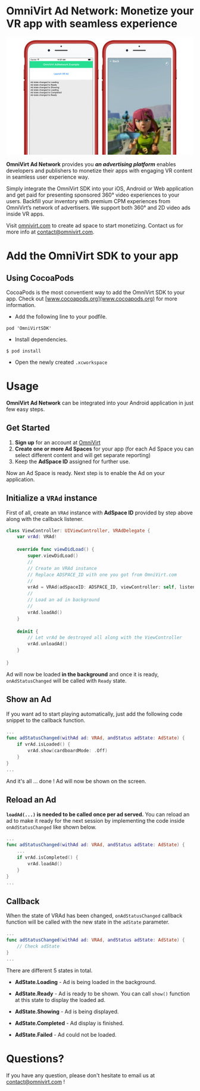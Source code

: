 # OmniVirt Ad Network: Monetize your VR app with seamless experience

![Screenshot](https://github.com/OmniVirt/OmniVirtAdNetwork-iOS-Example/raw/master/Screenshots/ss.jpg)

**OmniVirt Ad Network** provides you ***an advertising platform*** enables developers and publishers to monetize their apps with engaging VR content in seamless user experience way.

Simply integrate the OmniVirt SDK into your iOS, Android or Web application and get paid for presenting sponsored 360° video experiences to your users. Backfill your inventory with premium CPM experiences from OmniVirt’s network of advertisers. We support both 360° and 2D video ads inside VR apps.

Visit [omnivirt.com](https://omnivirt.com/) to create ad space to start monetizing. Contact us for more info at [contact@omnivirt.com](mailto:contact@omnivirt.com).

# Add the OmniVirt SDK to your app
 
## Using CocoaPods

CocoaPods is the most conventient way to add the OmniVirt SDK to your app. Check out [www.cocoapods.org](www.cocoapods.org) for more information.

- Add the following line to your podfile.
```
pod 'OmniVirtSDK'
```
- Install dependencies.
```
$ pod install
```
- Open the newly created `.xcworkspace`

# Usage

**OmniVirt Ad Network** can be integrated into your Android application in just few easy steps.

## Get Started

1. **Sign up** for an account at [OmniVirt](www.omnivirt.com)
2. **Create one or more Ad Spaces** for your app (for each Ad Space you can select different content and will get separate reporting)
3. Keep the **AdSpace ID** assigned for further use.

Now an Ad Space is ready. Next step is to enable the Ad on your application.


## Initialize a `VRAd` instance
 
First of all, create an `VRAd` instance with **AdSpace ID** provided by step above along with the callback listener.
```swift
class ViewController: UIViewController, VRAdDelegate {
    var vrAd: VRAd!
    
    override func viewDidLoad() {
        super.viewDidLoad()
        //
        // Create an VRAd instance
        // Replace ADSPACE_ID with one you got from OmniVirt.com
        //
        vrAd = VRAd(adSpaceID: ADSPACE_ID, viewController: self, listener: self)
        //
        // Load an ad in background
        //
        vrAd.loadAd()
    }

    deinit {
        // Let vrAd be destroyed all along with the ViewController
        vrAd.unloadAd()
    }

}
```

Ad will now be loaded **in the background** and once it is ready, `onAdStatusChanged` will be called with `Ready` state.

## Show an Ad

If you want ad to start playing automatically, just add the following code snippet to the callback function.

```swift
...
func adStatusChanged(withAd ad: VRAd, andStatus adState: AdState) {
    if vrAd.isLoaded() {
        vrAd.show(cardboardMode: .Off)
    }
}
...
```

And it's all ... done ! Ad will now be shown on the screen.

## Reload an Ad

**`loadAd(...)` is needed to be called once per ad served.** You can reload an ad to make it ready for the next session by implementing the code inside `onAdStatusChanged` like shown below.

```swift
...
func adStatusChanged(withAd ad: VRAd, andStatus adState: AdState) {
    ...
    if vrAd.isCompleted() {
        vrAd.loadAd()
    }
}
...
```

## Callback

When the state of VRAd has been changed, `onAdStatusChanged` callback function will be called with the new state in the `adState` parameter.

```swift
...
func adStatusChanged(withAd ad: VRAd, andStatus adState: AdState) {
    // Check adState
}
...
```

There are different 5 states in total.

- **AdState.Loading** - Ad is being loaded in the background.

- **AdState.Ready** - Ad is ready to be shown. You can call `show()` function at this state to display the loaded ad.

- **AdState.Showing** - Ad is being displayed.

- **AdState.Completed** - Ad display is finished.

- **AdState.Failed** - Ad could not be loaded.


# Questions?

If you have any question, please don't hesitate to email us at [contact@omnivirt.com](mailto:contact@omnivirt.com) !
